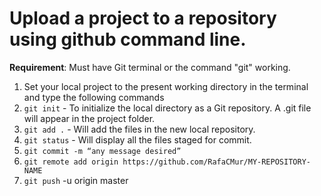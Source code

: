 # Upload a project to a repository using github command line.

**Requirement**: Must have Git terminal or the command "git" working.

1. Set your local project to the present working directory in the terminal and type the following commands
2. `git init` - To initialize the local directory as a Git repository. A .git file will appear in the project folder.
3. `git add .` - Will add the files in the new local repository.
4. `git status` - Will display all the files staged for commit.
5. `git commit -m “any message desired”`
6. `git remote add origin https://github.com/RafaCMur/MY-REPOSITORY-NAME`
7. `git push` -u origin master
